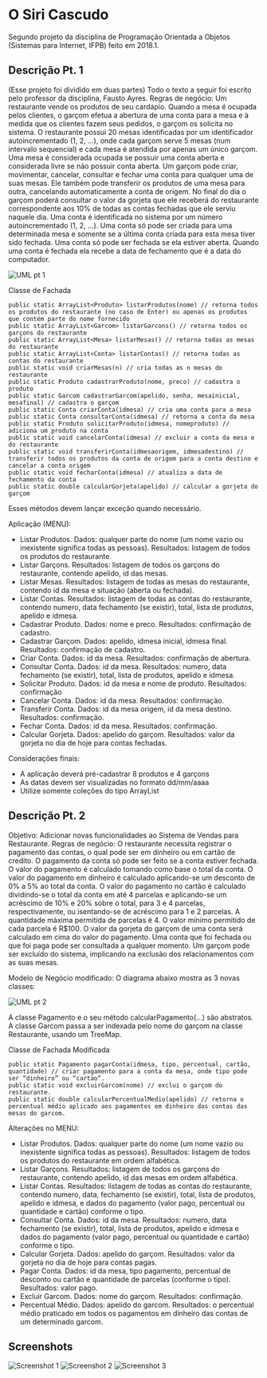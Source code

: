 # O Siri Cascudo
Segundo projeto da disciplina de Programação Orientada a Objetos (Sistemas para Internet, IFPB) feito em 2018.1.

## Descrição Pt. 1
(Esse projeto foi dividido em duas partes) Todo o texto a seguir foi escrito pelo professor da disciplina, Fausto Ayres. 
Regras de negócio:
Um restaurante vende os produtos de seu cardápio. Quando a mesa é ocupada pelos clientes, o garçom efetua a abertura de uma conta para a mesa e à medida que os clientes fazem seus pedidos, o garçom os solicita no sistema. 
O restaurante possui 20 mesas identificadas por um identificador autoincrementado (1, 2, ...), onde cada garçom serve 5 mesas (num intervalo sequencial) e cada mesa é atendida por apenas um único garçom. Uma mesa é considerada ocupada se possuir uma conta aberta e considerada livre se não possuir conta aberta. Um garçom pode criar, movimentar, cancelar, consultar e fechar uma conta para qualquer uma de suas mesas. Ele também pode transferir os produtos de uma mesa para outra, cancelando automaticamente a conta de origem. 
No final do dia o garçom poderá consultar o valor da gorjeta que ele receberá do restaurante correspondente aos 10% de todas as contas fechadas que ele serviu naquele dia. Uma conta é identificada no sistema por um número autoincrementado (1, 2, ...). Uma conta só pode ser criada para uma determinada mesa e somente se a última conta criada para esta mesa tiver sido fechada. Uma conta só pode ser fechada se ela estiver aberta. Quando uma conta é fechada ela recebe a data de fechamento que é a data do computador.

![UML pt 1](/screenshots/uml_pt1.png)

Classe de Fachada
```
public static ArrayList<Produto> listarProdutos(nome) // retorna todos os produtos do restaurante (no caso de Enter) ou apenas os produtos que contém parte do nome fornecido
public static ArrayList<Garcom> listarGarcons() // retorna todos os garçons do restaurante
public static ArrayList<Mesa> listarMesas() // retorna todas as mesas do restaurante
public static ArrayList<Conta> listarContas() // retorna todas as contas do restaurante
public static void criarMesas(n) // cria todas as n mesas do restaurante
public static Produto cadastrarProduto(nome, preco) // cadastra o produto
public static Garcom cadastrarGarcom(apelido, senha, mesainicial, mesafinal) // cadastra o garçom
public static Conta criarConta(idmesa) // cria uma conta para a mesa
public static Conta consultarConta(idmesa) // retorna a conta da mesa
public static Produto solicitarProduto(idmesa, nomeproduto) // adiciona um produto na conta
public static void cancelarConta(idmesa) // excluir a conta da mesa e do restaurante
public static void transferirConta(idmesaorigem, idmesadestino) // transferir todos os produtos da conta de origem para a conta destino e cancelar a conta origem
public static void fecharConta(idmesa) // atualiza a data de fechamento da conta
public static double calcularGorjeta(apelido) // calcular a gorjeta do garçom
```
Esses métodos devem lançar exceção quando necessário.

Aplicação (MENU):
- Listar Produtos. Dados: qualquer parte do nome (um nome vazio ou inexistente significa todas as pessoas). Resultados: listagem de todos os produtos do restaurante.
- Listar Garçons. Resultados: listagem de todos os garçons do restaurante, contendo apelido, id das mesas.
- Listar Mesas. Resultados: listagem de todas as mesas do restaurante, contendo id da mesa e situação (aberta ou fechada).
- Listar Contas. Resultados: listagem de todas as contas do restaurante, contendo numero, data fechamento (se existir), total, lista de produtos, apelido e idmesa.
- Cadastrar Produto. Dados: nome e preco. Resultados: confirmação de cadastro.
- Cadastrar Garçom. Dados: apelido, idmesa inicial, idmesa final. Resultados: confirmação de cadastro.
- Criar Conta. Dados: id da mesa. Resultados: confirmação de abertura.
- Consultar Conta. Dados: id da mesa. Resultados: numero, data fechamento (se existir), total, lista de produtos, apelido e idmesa.
- Solicitar Produto. Dados: id da mesa e nome de produto. Resultados: confirmação
- Cancelar Conta. Dados: id da mesa. Resultados: confirmação.
- Transferir Conta. Dados: id da mesa origem, id da mesa destino. Resultados: confirmação.
- Fechar Conta. Dados: id da mesa. Resultados: confirmação.
- Calcular Gorjeta. Dados: apelido do garçom. Resultados: valor da gorjeta no dia de hoje para contas fechadas.

Considerações finais:
- A aplicação deverá pré-cadastrar 8 produtos e 4 garçons
- As datas devem ser visualizadas no formato dd/mm/aaaa
- Utilize somente coleções do tipo ArrayList

## Descrição Pt. 2
Objetivo: Adicionar novas funcionalidades ao Sistema de Vendas para Restaurante.
Regras de negócio:
O restaurante necessita registrar o pagamento das contas, o qual pode ser em dinheiro ou em cartão de credito.
O pagamento da conta só pode ser feito se a conta estiver fechada.
O valor do pagamento é calculado tomando como base o total da conta.
O valor do pagamento em dinheiro é calculado aplicando-se um desconto de 0% a 5% ao total da conta.
O valor do pagamento no cartão é calculado dividindo-se o total da conta em até 4 parcelas e aplicando-se um acréscimo de 10% e 20% sobre o total, para 3 e 4 parcelas, respectivamente, ou isentando-se de acréscimo para 1 e 2 parcelas.
A quantidade máxima permitida de parcelas é 4.
O valor mínimo permitido de cada parcela é R$100.
O valor da gorjeta do garçom de uma conta será calculado em cima do valor do pagamento.
Uma conta que foi fechada ou que foi paga pode ser consultada a qualquer momento.
Um garçom pode ser excluído do sistema, implicando na exclusão dos relacionamentos com as suas mesas.

Modelo de Negócio modificado:
O diagrama abaixo mostra as 3 novas classes:

![UML pt 2](/screenshots/uml_pt2.png)

A classe Pagamento e o seu método calcularPagamento(...) são abstratos.
A classe Garcom passa a ser indexada pelo nome do garçom na classe Restaurante, usando um TreeMap.

Classe de Fachada Modificada
```
public static Pagamento pagarConta(idmesa, tipo, percentual, cartão, quantidade) // criar pagamento para a conta da mesa, onde tipo pode ser “dinheiro” ou “cartao”.
public static void excluirGarcom(nome) // exclui o garçom do restaurante.
public static double calcularPercentualMedio(apelido) // retorna o percentual médio aplicado aos pagamentos em dinheiro das contas das mesas do garcom.
```
Alterações no MENU:
- Listar Produtos. Dados: qualquer parte do nome (um nome vazio ou inexistente significa todas as pessoas). Resultados: listagem de todos os produtos do restaurante em ordem alfabética.
- Listar Garçons. Resultados: listagem de todos os garçons do restaurante, contendo apelido, id das mesas em ordem alfabética.
- Listar Contas. Resultados: listagem de todas as contas do restaurante, contendo numero, data, fechamento (se existir), total, lista de produtos, apelido e idmesa, e dados do pagamento (valor pago, percentual ou quantidade e cartão) conforme o tipo.
- Consultar Conta. Dados: id da mesa. Resultados: numero, data fechamento (se existir), total, lista de produtos, apelido e idmesa e dados do pagamento (valor pago, percentual ou quantidade e cartão) conforme o tipo.
- Calcular Gorjeta. Dados: apelido do garçom. Resultados: valor da gorjeta no dia de hoje para contas pagas.
- Pagar Conta. Dados: id da mesa, tipo pagamento, percentual de desconto ou cartão e quantidade de parcelas (conforme o tipo). Resultados: valor pago.
- Excluir Garcom. Dados: nome do garçom. Resultados: confirmação.
- Percentual Médio. Dados: apelido do garcom. Resultados: o percentual médio praticado em todos os pagamentos em dinheiro das contas de um determinado garcom.

## Screenshots

![Screenshot 1](/screenshots/1.png)
![Screenshot 2](/screenshots/2.png)
![Screenshot 3](/screenshots/3.png)
